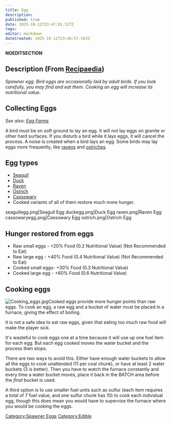 ```yaml
---
title: Egg
description: 
published: true
date: 2025-10-12T23:47:01.527Z
tags: 
editor: markdown
dateCreated: 2025-10-12T23:46:57.563Z
---
```


__NOEDITSECTION__

## Description (From [Recipaedia](Recipaedia "wikilink"))

*Spawner egg. Bird eggs are occasionally laid by adult birds. If you
look carefully, you may find and eat them. Cooking an egg will increase
its nutritional value.*

## Collecting Eggs

*See also: [Egg Farms](Egg_Farms "wikilink")*

A bird must be on soft ground to lay an egg. It will not lay eggs on
granite or other hard surfaces. If you disturb a bird while it lays
eggs, it will cancel the process. A noise is created when a bird lays an
egg. Some birds may lay eggs more frequently, like
[ravens](Bestiary/Raven.md "wikilink") and [ostriches](Ostrich "wikilink").

## Egg types

  - [Seagull](Bestiary/Seagull.md "wikilink")
  - [Duck](Duck "wikilink")
  - [Raven](Bestiary/Raven.md "wikilink")
  - [Ostrich](Ostrich "wikilink")
  - [Cassowary](Cassowary "wikilink")
  - Cooked variants of all of them restore much more hunger.

seagullegg.png|Seagull Egg duckegg.png|Duck Egg raven.png|Raven Egg
cassowaryegg.png|Cassowary Egg ostrich.png|Ostrich Egg

## Hunger restored from eggs

  - Raw small eggs - +20% Food (0.2 Nutritional Value) (Not Recommended
    to Eat)
  - Raw large egg - +40% Food (0.4 Nutritional Value) (Not Recommended
    to Eat)
  - Cooked small eggs- +30% Food (0.3 Nutritional Value)
  - Cooked large egg - +60% Food (0.6 Nutritional Value)

## Cooking eggs

![Cooking_eggs.jpg](Cooking_eggs.jpg "Cooking_eggs.jpg")Cooked eggs
provide more hunger points than raw eggs. To cook an egg, a raw egg and
a bucket of water must be placed in a furnace, giving the effect of
boiling.

It is not a safe idea to eat raw eggs, given that eating too much raw
food will make the player sick.

It's wasteful to cook eggs one at a time because it will use up one fuel
item for each egg. But each egg cooked moves the water bucket and the
process then stops.

There are two ways to avoid this. Either have enough water buckets to
allow all the eggs to cook unattended (11 per coal chunk), or have at
least 2 water buckets (3 is better). Then you have to watch the furnace
constantly and every time a water bucket moves, place it back in the
BATCH area before the *final* bucket is used.

A third option is to use smaller fuel units such as sulfur (each item
requires a total of 7 fuel value, and one sulfur chunk has 10) to cook
each individual egg, though this does mean you would have to supervise
the furnace where you would be cooking the eggs.

[Category:Spawner Eggs](Category:Spawner_Eggs "wikilink")
[Category:Edible](Category:Edible "wikilink")